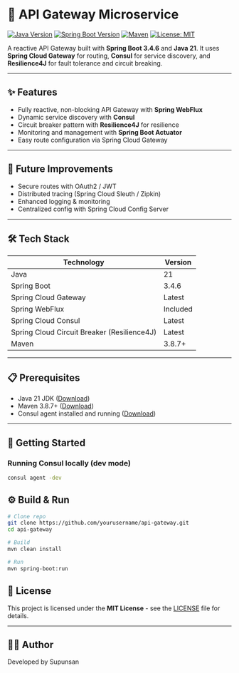 # 🚀 API Gateway Microservice

[![Java Version](https://img.shields.io/badge/Java-21-green.svg)](https://www.oracle.com/java/)
[![Spring Boot Version](https://img.shields.io/badge/Spring_Boot-3.4.6-brightgreen.svg)](https://spring.io/projects/spring-boot)
[![Maven](https://img.shields.io/badge/Maven-3.8.7-blue.svg)](https://maven.apache.org/)
[![License: MIT](https://img.shields.io/badge/License-MIT-yellow.svg)](LICENSE)

A reactive API Gateway built with **Spring Boot 3.4.6** and **Java 21**. It uses **Spring Cloud Gateway** for routing, **Consul** for service discovery, and **Resilience4J** for fault tolerance and circuit breaking.  

---

## ✨ Features

- Fully reactive, non-blocking API Gateway with **Spring WebFlux**  
- Dynamic service discovery with **Consul**  
- Circuit breaker pattern with **Resilience4J** for resilience  
- Monitoring and management with **Spring Boot Actuator**  
- Easy route configuration via Spring Cloud Gateway  

---

## 🚧 Future Improvements

- Secure routes with OAuth2 / JWT  
- Distributed tracing (Spring Cloud Sleuth / Zipkin)  
- Enhanced logging & monitoring  
- Centralized config with Spring Cloud Config Server  

---

## 🛠 Tech Stack

| Technology                  | Version     |
| -------------------------- | ----------- |
| Java                       | 21          |
| Spring Boot                | 3.4.6       |
| Spring Cloud Gateway       | Latest      |
| Spring WebFlux             | Included    |
| Spring Cloud Consul        | Latest      |
| Spring Cloud Circuit Breaker (Resilience4J) | Latest |
| Maven                      | 3.8.7+      |

---

## 📋 Prerequisites

- Java 21 JDK ([Download](https://www.oracle.com/java/technologies/javase/jdk21-archive-downloads.html))  
- Maven 3.8.7+ ([Download](https://maven.apache.org/download.cgi))  
- Consul agent installed and running ([Download](https://www.consul.io/downloads))  

---

## 🚀 Getting Started

### Running Consul locally (dev mode)

```bash
consul agent -dev

```

## ⚙️ Build & Run

```bash
# Clone repo
git clone https://github.com/yourusername/api-gateway.git
cd api-gateway

# Build
mvn clean install

# Run
mvn spring-boot:run

```

## 📄 License

This project is licensed under the **MIT License** - see the [LICENSE](LICENSE) file for details.

---

## 👨‍💼 Author

Developed by Supunsan
